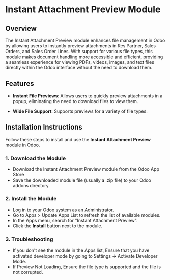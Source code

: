 
# Instant Attachment Preview Module

## Overview

The Instant Attachment Preview module enhances file management in Odoo by allowing users to instantly preview attachments in Res Partner, Sales Orders, and Sales Order Lines. With support for various file types, this module makes document handling more accessible and efficient, providing a seamless experience for viewing PDFs, videos, images, and text files directly within the Odoo interface without the need to download them.
## Features

- **Instant File Previews**: Allows users to quickly preview attachments in a popup, eliminating the need to download files to view them.
  
- **Wide File Support**: Supports previews for a variety of file types.

## Installation Instructions

Follow these steps to install and use the **Instant Attachment Preview** module in Odoo.

### 1. Download the Module

- Download the Instant Attachment Preview module from the Odoo App Store
- Save the downloaded module file (usually a .zip file) to your Odoo addons directory.

### 2. Install the Module

- Log in to your Odoo system as an Administrator.
- Go to Apps > Update Apps List to refresh the list of available modules.
- In the Apps menu, search for "Instant Attachment Preview".
- Click the **Install** button next to the module.

### 3. Troubleshooting

- If you don't see the module in the Apps list, Ensure that you have activated developer mode by going to Settings -> Activate Developer Mode.
- If Preview Not Loading, Ensure the file type is supported and the file is not corrupted.